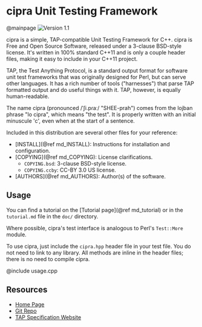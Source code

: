 # cipra Unit Testing Framework
@mainpage
![Version 1.1](screenshot.png)

cipra is a simple, TAP-compatible Unit Testing Framework for C++.
cipra is Free and Open Source Software, released under a 3-clause
BSD-style license.  It's written in 100% standard C++11 and is only a
couple header files, making it easy to include in your C++11 project.

TAP, the Test Anything Protocol, is a standard output format for
software unit test frameworks that was originally designed for Perl,
but can serve other languages.  It has a rich number of tools
("harnesses") that parse TAP formatted output and do useful things
with it.  TAP, however, is equally human-readable.

The name cipra (pronounced /ˈʃi.pɾaː/ "SHEE-prah") comes from the
lojban phrase "lo cipra", which means "the test".  It is properly
written with an initial minuscule 'c', even when at the start of a
sentence.

Included in this distribution are several other files for your
reference:

  * [INSTALL](@ref md_INSTALL): Instructions for installation and configuration.
  * [COPYING](@ref md_COPYING): License clarifications.
    * `COPYING.bsd`:  3-clause BSD-style license.
    * `COPYING.ccby`: CC-BY 3.0 US license.
  * [AUTHORS](@ref md_AUTHORS): Author(s) of the software.

## Usage

You can find a tutorial on the [Tutorial page](@ref md_tutorial) or in the
`tutorial.md` file in the `doc/` directory.

Where possible, cipra's test interface is analogous to Perl's
`Test::More` module.

To use cipra, just include the `cipra.hpp` header file in your test
file.  You do not need to link to any library.  All methods are inline
in the header files; there is no need to compile cipra.

@include usage.cpp <!-- see usage.cpp for an example -->

## Resources

  * [Home Page](https://sourceforge.net/projects/cipra/)
  * [Git Repo](https://sourceforge.net/p/cipra/code/ci/master/tree/)
  * [TAP Specification Website](http://testanything.org/)
